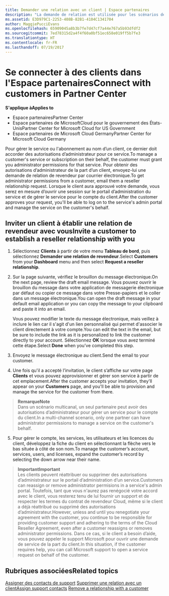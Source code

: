 ```yaml
---
title: Demander une relation avec un client | Espace partenaires
description: "La demande de relation est utilisée pour les scénarios de type Multipartenaire et Multicanal. Elle est également utile si un client supprime vos privilèges d’administration délégués et si vous devez les restaurer pour fournir des services d’approvisionnement ou de support."
ms.assetid: E3D979C1-2253-408B-82B1-4104C1341704
author: MaggiePucciEvans
ms.openlocfilehash: 65909045a8b3b7fe7d47cf7a44e767a5b93dfdf2
ms.sourcegitcommit: 7ed78315d2a4f4f60a0bf51ec658e019ff5b7fe3
ms.translationtype: HT
ms.contentlocale: fr-FR
ms.lasthandoff: 07/19/2017
---
```

# <a name="connect-with-customers-in-partner-center"></a><span data-ttu-id="58bbe-104">Se connecter à des clients dans l'Espace partenaires</span><span class="sxs-lookup"><span data-stu-id="58bbe-104">Connect with customers in Partner Center</span></span>

**<span data-ttu-id="58bbe-105">S'applique à</span><span class="sxs-lookup"><span data-stu-id="58bbe-105">Applies to</span></span>**

-  <span data-ttu-id="58bbe-106">Espace partenaires</span><span class="sxs-lookup"><span data-stu-id="58bbe-106">Partner Center</span></span>
-  <span data-ttu-id="58bbe-107">Espace partenaires de MicrosoftCloud pour le gouvernement des États-Unis</span><span class="sxs-lookup"><span data-stu-id="58bbe-107">Partner Center for Microsoft Cloud for US Government</span></span>
-  <span data-ttu-id="58bbe-108">Espace partenaires de Microsoft Cloud Germany</span><span class="sxs-lookup"><span data-stu-id="58bbe-108">Partner Center for Microsoft Cloud Germany</span></span>

<span data-ttu-id="58bbe-109">Pour gérer le service ou l'abonnement au nom d’un client, ce dernier doit accorder des autorisations d’administrateur pour ce service.</span><span class="sxs-lookup"><span data-stu-id="58bbe-109">To manage a customer's service or subscription on their behalf, the customer must grant you administrator permissions for that service.</span></span> <span data-ttu-id="58bbe-110">Pour obtenir des autorisations d’administrateur de la part d’un client, envoyez-lui une demande de relation de revendeur par courrier électronique.</span><span class="sxs-lookup"><span data-stu-id="58bbe-110">To get administrator permissions from a customer, email them a reseller relationship request.</span></span> <span data-ttu-id="58bbe-111">Lorsque le client aura approuvé votre demande, vous serez en mesure d’ouvrir une session sur le portail d’administration du service et de gérer le service pour le compte du client.</span><span class="sxs-lookup"><span data-stu-id="58bbe-111">After the customer approves your request, you'll be able to log on to the service's admin portal and manage the service on the customer's behalf.</span></span> 

## <a name="invite-a-customer-to-establish-a-reseller-relationship-with-you"></a><span data-ttu-id="58bbe-112">Inviter un client à établir une relation de revendeur avec vous</span><span class="sxs-lookup"><span data-stu-id="58bbe-112">Invite a customer to establish a reseller relationship with you</span></span>

1.  <span data-ttu-id="58bbe-113">Sélectionnez **Clients** à partir de votre menu **Tableau de bord**, puis sélectionnez **Demander une relation de revendeur**.</span><span class="sxs-lookup"><span data-stu-id="58bbe-113">Select **Customers** from your **Dashboard** menu and then select **Request a reseller relationship**.</span></span>

2.  <span data-ttu-id="58bbe-114">Sur la page suivante, vérifiez le brouillon du message électronique.</span><span class="sxs-lookup"><span data-stu-id="58bbe-114">On the next page, review the draft email message.</span></span> <span data-ttu-id="58bbe-115">Vous pouvez ouvrir le brouillon du message dans votre application de messagerie électronique par défaut ou copier ce message dans votre Presse-papiers et le coller dans un message électronique.</span><span class="sxs-lookup"><span data-stu-id="58bbe-115">You can open the draft message in your default email application or you can copy the message to your clipboard and paste it into an email.</span></span> 

    <span data-ttu-id="58bbe-116">Vous pouvez modifier le texte du message électronique, mais veillez à inclure le lien car il s'agit d'un lien personnalisé qui permet d'associer le client directement à votre compte.</span><span class="sxs-lookup"><span data-stu-id="58bbe-116">You can edit the text in the email, but be sure to include the link as it is personalized to link the customer directly to your account.</span></span> <span data-ttu-id="58bbe-117">Sélectionnez **OK** lorsque vous avez terminé cette étape.</span><span class="sxs-lookup"><span data-stu-id="58bbe-117">Select **Done** when you’ve completed this step.</span></span>

3.  <span data-ttu-id="58bbe-118">Envoyez le message électronique au client.</span><span class="sxs-lookup"><span data-stu-id="58bbe-118">Send the email to your customer.</span></span>

4.  <span data-ttu-id="58bbe-119">Une fois qu'il a accepté l’invitation, le client s’affiche sur votre page **Clients** et vous pouvez approvisionner et gérer son service à partir de cet emplacement.</span><span class="sxs-lookup"><span data-stu-id="58bbe-119">After the customer accepts your invitation, they'll appear on your **Customers** page, and you'll be able to provision and manage the service for the customer from there.</span></span>

 >**<span data-ttu-id="58bbe-120">Remarque</span><span class="sxs-lookup"><span data-stu-id="58bbe-120">Note</span></span>**<br>
    <span data-ttu-id="58bbe-121">Dans un scénario multicanal, un seul partenaire peut avoir des autorisations d’administrateur pour gérer un service pour le compte du client.</span><span class="sxs-lookup"><span data-stu-id="58bbe-121">In a multi-channel scenario, only one partner can have administrator permissions to manage a service on the customer's behalf.</span></span> 

5.  <span data-ttu-id="58bbe-122">Pour gérer le compte, les services, les utilisateurs et les licences du client, développez la fiche du client en sélectionnant la flèche vers le bas située à côté de son nom.</span><span class="sxs-lookup"><span data-stu-id="58bbe-122">To manage the customer’s account, services, users, and licenses, expand the customer’s record by selecting the down arrow near their name.</span></span>


>**<span data-ttu-id="58bbe-123">Important</span><span class="sxs-lookup"><span data-stu-id="58bbe-123">Important</span></span>**<br>
<span data-ttu-id="58bbe-124">Les clients peuvent réattribuer ou supprimer des autorisations d’administrateur sur le portail d’administration d’un service.</span><span class="sxs-lookup"><span data-stu-id="58bbe-124">Customers can reassign or remove administrator permisions in a service's admin portal.</span></span> <span data-ttu-id="58bbe-125">Toutefois, tant que vous n'aurez pas renégocié votre accord avec le client, vous resterez tenu de lui fournir un support et de respecter les termes du contrat de revendeur Cloud, même si le client a déjà réattribué ou supprimé des autorisations d’administrateur.</span><span class="sxs-lookup"><span data-stu-id="58bbe-125">However, unless and until you renegotiate your agreement with the customer, you continue to be responsible for providing customer support and adhering to the terms of the Cloud Reseller Agreement, even after a customer reassigns or removes administrator permissions.</span></span> <span data-ttu-id="58bbe-126">Dans ce cas, si le client a besoin d’aide, vous pouvez appeler le support Microsoft pour ouvrir une demande de service de la part du client.</span><span class="sxs-lookup"><span data-stu-id="58bbe-126">In this situation, if the customer requires help, you can call Microsoft support to open a service request on behalf of the customer.</span></span>

## <a name="related-topics"></a><span data-ttu-id="58bbe-127">Rubriques associées</span><span class="sxs-lookup"><span data-stu-id="58bbe-127">Related topics</span></span>

<span data-ttu-id="58bbe-128">[Assigner des contacts de support](assign-support-contacts.md)
[Supprimer une relation avec un client](remove-a-relationship.md)</span><span class="sxs-lookup"><span data-stu-id="58bbe-128">[Assign support contacts](assign-support-contacts.md)
[Remove a relationship with a customer](remove-a-relationship.md)</span></span>